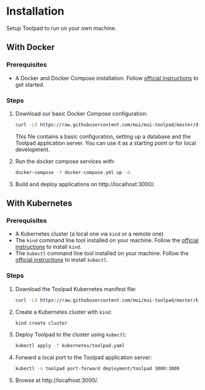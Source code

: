 # Installation

<p class="description">Setup Toolpad to run on your own machine.</p>

## With Docker

### Prerequisites

- A Docker and Docker Compose installation. Follow [official instructions](https://www.docker.com/get-started/) to get started.

### Steps

1. Download our basic Docker Compose configuration:

   ```sh
   curl -LO https://raw.githubusercontent.com/mui/mui-toolpad/master/docker/compose/docker-compose.yml
   ```

   This file contains a basic configuration, setting up a database and the Toolpad application server. You can use it as a starting point or for local development.

1. Run the docker compose services with:

   ```sh
   docker-compose -f docker-compose.yml up -d
   ```

1. Build and deploy applications on http://localhost:3000/.

## With Kubernetes

### Prerequisites

- A Kubernetes cluster (a local one via `kind` or a remote one)
- The `kind` command line tool installed on your machine. Follow the [official instructions](https://kind.sigs.k8s.io/docs/user/quick-start/) to install `kind`.
- The `kubectl` command line tool installed on your machine. Follow the [official instructions](https://kubernetes.io/docs/tasks/tools/install-kubectl/) to install `kubectl`.

### Steps

1. Download the Toolpad Kubernetes manifest file:

   ```sh
   curl -LO https://raw.githubusercontent.com/mui/mui-toolpad/master/kubernetes/toolpad.yml
   ```

1. Create a Kubernetes cluster with `kind`:

   ```sh
   kind create cluster
   ```

1. Deploy Toolpad to the cluster using `kubectl`:

   ```sh
   kubectl apply -f kubernetes/toolpad.yaml
   ```

1. Forward a local port to the Toolpad application server:

   ```sh
   kubectl -n toolpad port-forward deployment/toolpad 3000:3000
   ```

1. Browse at http://localhost:3000/.
